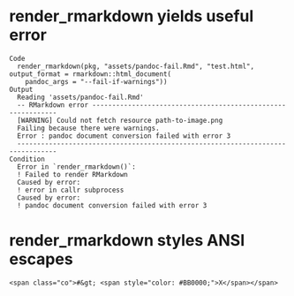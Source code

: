 # render_rmarkdown yields useful error

    Code
      render_rmarkdown(pkg, "assets/pandoc-fail.Rmd", "test.html", output_format = rmarkdown::html_document(
        pandoc_args = "--fail-if-warnings"))
    Output
      Reading 'assets/pandoc-fail.Rmd'
      -- RMarkdown error -------------------------------------------------------------
      [WARNING] Could not fetch resource path-to-image.png
      Failing because there were warnings.
      Error : pandoc document conversion failed with error 3
      --------------------------------------------------------------------------------
    Condition
      Error in `render_rmarkdown()`:
      ! Failed to render RMarkdown
      Caused by error:
      ! error in callr subprocess
      Caused by error:
      ! pandoc document conversion failed with error 3

# render_rmarkdown styles ANSI escapes

    <span class="co">#&gt; <span style="color: #BB0000;">X</span></span>

